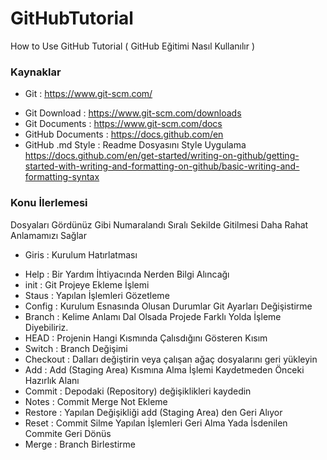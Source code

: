 # GitHubTutorial
How to Use GitHub Tutorial ( GitHub Eğitimi Nasıl Kullanılır )

### Kaynaklar 
- Git : https://www.git-scm.com/
* Git Download : https://www.git-scm.com/downloads 
* Git Documents : https://www.git-scm.com/docs 
* GitHub Documents : https://docs.github.com/en 
* GitHub .md Style : Readme Dosyasını Style Uygulama
 https://docs.github.com/en/get-started/writing-on-github/getting-started-with-writing-and-formatting-on-github/basic-writing-and-formatting-syntax

### Konu İlerlemesi
Dosyaları Gördünüz Gibi Numaralandı Sıralı Sekilde Gitilmesi Daha Rahat Anlamamızı Sağlar

- Giris : Kurulum Hatırlatması
* Help : Bir Yardım İhtiyacında Nerden Bilgi Alıncağı
* init : Git Projeye Ekleme İşlemi
* Staus : Yapılan İşlemleri Gözetleme
* Config : Kurulum Esnasında Olusan Durumlar Git Ayarları Değişistirme
* Branch : Kelime Anlamı Dal Olsada Projede Farklı Yolda İşleme Diyebiliriz.
* HEAD : Projenin Hangi Kısmında Çalısdığını Gösteren Kısım
* Switch : Branch Değişimi
* Checkout : Dalları değiştirin veya çalışan ağaç dosyalarını geri yükleyin
* Add : Add (Staging Area) Kısmına Alma İşlemi Kaydetmeden Önceki Hazırlık Alanı
* Commit : Depodaki (Repository) değişiklikleri kaydedin 
* Notes : Commit Merge Not Ekleme
* Restore : Yapılan Değişikliği add (Staging Area) den Geri Alıyor
* Reset : Commit Silme Yapılan İşlemleri Geri Alma Yada İsdenilen Commite Geri Dönüs
* Merge : Branch Birlestirme